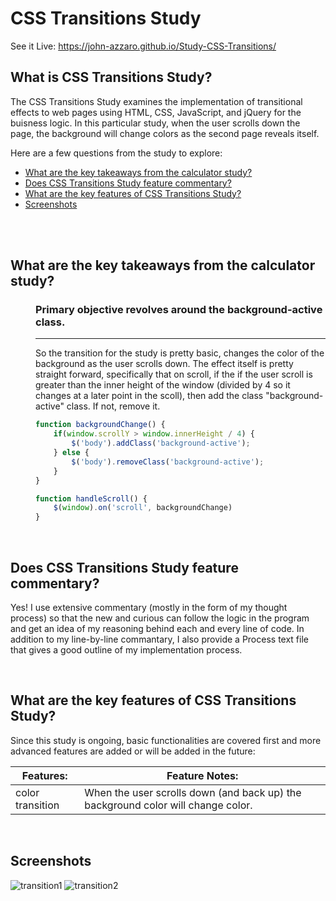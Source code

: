 # CSS Transitions Study
See it Live: https://john-azzaro.github.io/Study-CSS-Transitions/
<br>

## What is CSS Transitions Study?
The CSS Transitions Study examines the implementation of transitional effects to web pages using HTML, CSS, JavaScript, and jQuery for the buisness logic.  In this particular study, when the user scrolls down the page, the background will change colors as the second page reveals itself.  

Here are a few questions from the study to explore:

* [What are the key takeaways from the calculator study?](#What-are-the-key-takeaways-from-the-calculator-study)
* [Does CSS Transitions Study feature commentary?](#Does-CSS-Transitions-Study-feature-commentary)
* [What are the key features of CSS Transitions Study?](#What-are-the-key-features-of-CSS-Transitions-Study)
* [Screenshots](#Screenshots)
<br>

<br>

## What are the key takeaways from the calculator study?

<dl> 
<dd>

### Primary objective revolves around the background-active class.
----------
So the transition for the study is pretty basic, changes the color of the background as the user scrolls down. The effect itself is pretty straight forward, specifically that on scroll, if the if the user scroll is greater than the inner height of the window (divided by 4 so it changes at a later point in the scoll), then add the class "background-active" class. If not, remove it. 
```JavaScript
function backgroundChange() {                      
    if(window.scrollY > window.innerHeight / 4) {       
        $('body').addClass('background-active');      
    } else {                                    
        $('body').removeClass('background-active');   
    }         
}

function handleScroll() {                          
    $(window).on('scroll', backgroundChange)           
}
```

</dd>
</dl>

<br>

## Does CSS Transitions Study feature commentary?
Yes! I use extensive commentary (mostly in the form of my thought process) so that the new and curious can follow the logic in the program and get an idea of my reasoning behind each and every line of code.  In addition to my line-by-line commantary, I also provide a Process text file that gives a good outline of my implementation process. 

<br>

## What are the key features of CSS Transitions Study?
Since this study is ongoing, basic functionalities are covered first and more advanced features are added or will be added in the future:


| **Features:**                            | **Feature Notes:**                             |
| ---------------------------------------- | ----------------------------------------------|
| color transition                            |   When the user scrolls down (and back up) the background color will change color.    |



<br>

## Screenshots
![transition1](https://user-images.githubusercontent.com/37447586/62085645-f029c180-b210-11e9-9c68-75cd4615eab6.png)
![transition2](https://user-images.githubusercontent.com/37447586/62085824-63333800-b211-11e9-9da4-522ab35de105.png)


